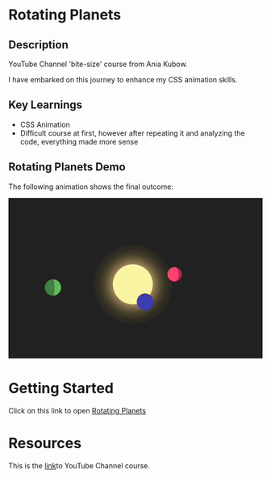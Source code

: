 # Rotating Planets

## Description

YouTube Channel 'bite-size' course from Ania Kubow.

I have embarked on this journey to enhance my CSS animation skills.

## Key Learnings

- CSS Animation
- Difficult course at first, however after repeating it and analyzing the code, everything made more sense

## Rotating Planets Demo

The following animation shows the final outcome:

![rotating planets demo](./assets/rotating-planets-gif.gif)

# Getting Started

Click on this link to open [Rotating Planets](https://cyberrie.github.io/rotatingPlanets/)

# Resources

This is the [link](https://www.youtube.com/watch?v=6M-rZIukXy0)to YouTube Channel course.
